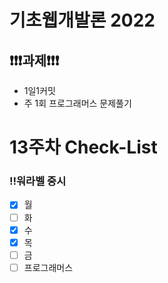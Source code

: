 # 기초웹개발론 2022

## ❗❗❗과제❗❗❗

- 1일1커밋
- 주 1회 프로그래머스 문제풀기

# 13주차 Check-List

### ‼️워라벨 중시

- [x] 월
- [ ] 화
- [x] 수
- [x] 목
- [ ] 금
- [ ] 프로그래머스
